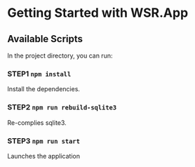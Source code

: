 # Getting Started with WSR.App

## Available Scripts

In the project directory, you can run:

### STEP1 `npm install`

Install the dependencies.

### STEP2 `npm run rebuild-sqlite3`

Re-complies sqlite3.

### STEP3 `npm run start`

Launches the application
